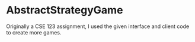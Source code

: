 # AbstractStrategyGame
Originally a CSE 123 assignment, I used the given interface and client code to create more games.
